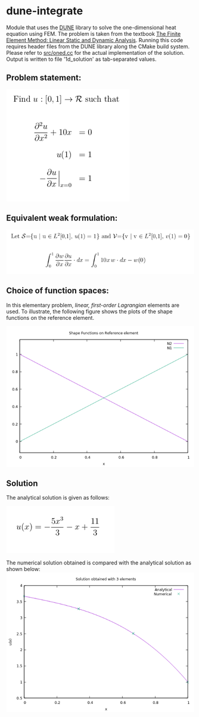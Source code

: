 # dune-integrate

Module that uses the [DUNE](https://www.dune-project.org/) library to solve the one-dimensional heat equation using FEM. The problem is taken from the textbook [The Finite Element Method: Linear Static and Dynamic Analysis](https://store.doverpublications.com/0486411818.html). Running this code requires header files from the DUNE library along the CMake build system. Please refer to [src/oned.cc](https://github.com/NageshEranki/dune-integrate/blob/main/src/oned.cc) for the actual implementation of the solution. Output is written to file '1d_solution' as tab-separated values.

## Problem statement:

![Strong form](figs/strong-form.png)

## Equivalent weak formulation:

![Weak form](figs/weak-form.png)

## Choice of function spaces:

In this elementary problem, *linear, first-order Lagrangian* elements are used. To illustrate, the following figure shows the plots of the shape functions on the reference element.

![Shape funcs](figs/shape-funcs.png)

## Solution

The analytical solution is given as follows:

![function](figs/function.png)

The numerical solution obtained is compared with the analytical solution as shown below:
![Solution](figs/sol.png)

